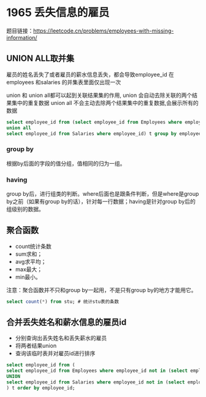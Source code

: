 # 1965 丢失信息的雇员

题目链接：<https://leetcode.cn/problems/employees-with-missing-information/>

## UNION ALL取并集

雇员的姓名丢失了或者雇员的薪水信息丢失，都会导致employee_id 在 employees 和salaries 的并集表里面仅出现一次

union 和 union all都可以起到关联结果集的作用, union 会自动去除关联的两个结果集中的重复数据 union all 不会主动去除两个结果集中的重复数据,会展示所有的数据

```sql
select employee_id from (select employee_id from Employees where employee_id
union all
select employee_id from Salaries where employee_id) t group by employee_id HAVING count(*) = 1 order by employee_id;
```

### group by

根据by后面的字段的值分组，值相同的归为一组。

### having

group by后，进行组类的判断。where后面也是跟条件判断，但是where是group by之前（如果有group by的话），针对每一行数据；having是针对group by后的组级别的数据。

## 聚合函数

- count统计条数
- sum求和；
- avg求平均；
- max最大；
- min最小。

注意：聚合函数并不只和group by一起用，不是只有group by的地方才能用它。

```sql
select count(*) from stu; # 统计stu表的条数
```

## 合并丢失姓名和薪水信息的雇员id

- 分别查询出丢失姓名和丢失薪水的雇员
- 将两者结果union
- 查询该临时表并对雇员id进行排序

```sql
select employee_id from (
select employee_id from Employees where employee_id not in (select employee_id from Salaries)
UNION
select employee_id from Salaries where employee_id not in (select employee_id from Employees)
) t order by employee_id;
```

